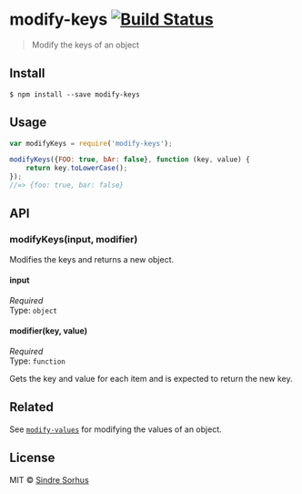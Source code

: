 # modify-keys [![Build Status](https://travis-ci.org/sindresorhus/modify-keys.svg?branch=master)](https://travis-ci.org/sindresorhus/modify-keys)

> Modify the keys of an object


## Install

```
$ npm install --save modify-keys
```


## Usage

```js
var modifyKeys = require('modify-keys');

modifyKeys({FOO: true, bAr: false}, function (key, value) {
	return key.toLowerCase();
});
//=> {foo: true, bar: false}
```


## API

### modifyKeys(input, modifier)

Modifies the keys and returns a new object.

#### input

*Required*  
Type: `object`

#### modifier(key, value)

*Required*  
Type: `function`

Gets the key and value for each item and is expected to return the new key.


## Related

See [`modify-values`](https://github.com/sindresorhus/modify-values) for modifying the values of an object.


## License

MIT © [Sindre Sorhus](http://sindresorhus.com)
